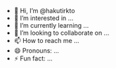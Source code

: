 - 👋 Hi, I’m @hakutirkto
- 👀 I’m interested in ...
- 🌱 I’m currently learning ...
- 💞️ I’m looking to collaborate on ...
- 📫 How to reach me ...
- 😄 Pronouns: ...
- ⚡ Fun fact: ...

<!---
hakutirkto/hakutirkto is a ✨ special ✨ repository because its `README.md` (this file) appears on your GitHub profile.
You can click the Preview link to take a look at your changes.
--->
